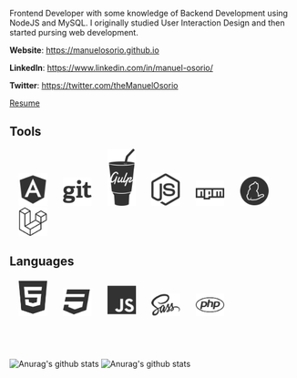 Frontend Developer with some knowledge of Backend Development using NodeJS and MySQL. I originally studied User Interaction Design and then started pursing web development. 

**Website**: https://manuelosorio.github.io

**LinkedIn**: https://www.linkedin.com/in/manuel-osorio/

**Twitter**: https://twitter.com/theManuelOsorio

<a href='https://manuelosorio.github.io/resume.pdf' target="_blank">Resume</a>

## Tools
<img src="./img/angular-brands.svg" style="margin-left:16px;" width="50px" alt="Angular 11"/>&nbsp;&nbsp;&nbsp;<img src="./img/git-brands.svg" style="margin-left:16px;" width="50px" alt="Git Version Control"/>&nbsp;&nbsp;&nbsp;<img src="./img/gulp-brands.svg" style="margin-left:16px;"  width="50px" alt="Gulp"/>&nbsp;&nbsp;&nbsp;<img src="./img/node-js-brands.svg" style="margin-left:16px;"  width="50px" alt="Node JS"/>&nbsp;&nbsp;&nbsp;<img src="./img/npm-brands.svg" style="margin-left:16px;" width="50px" alt="Node Package Manager"/>&nbsp;&nbsp;&nbsp;<img src="./img/yarn-brands.svg" style="margin-left:16px;" width="50px" alt="Yarn Package Manager"/>&nbsp;&nbsp;&nbsp;<img src="./img/laravel-brands.svg" style="margin-left:16px;" width="50px" alt="Laravel"/>

## Languages

<img src="./img/html5-brands.svg" style="margin-left:16px;" width="50px" alt="html5"/>&nbsp;&nbsp;&nbsp;<img src="./img/css3-brands.svg" style="margin-left:16px;" width="50px" />&nbsp;&nbsp;&nbsp;<img src="./img/js-brands.svg" style="margin-left:16px;" width="50px" />&nbsp;&nbsp;&nbsp;<img src="./img/sass-brands.svg" style="margin-left:16px;" width="50px" alt="SASS"/>&nbsp;&nbsp;&nbsp;<img src="./img/php-brands.svg" style="margin-left:16px;" width="50px" alt="PHP"/>

##  

![Anurag's github stats](https://github-readme-stats.vercel.app/api?username=manuelosorio&count_private=true&layout=compact&hide_rank=true)
![Anurag's github stats](https://github-readme-stats.vercel.app/api/top-langs?username=manuelosorio&count_private=true&layout=compact)

